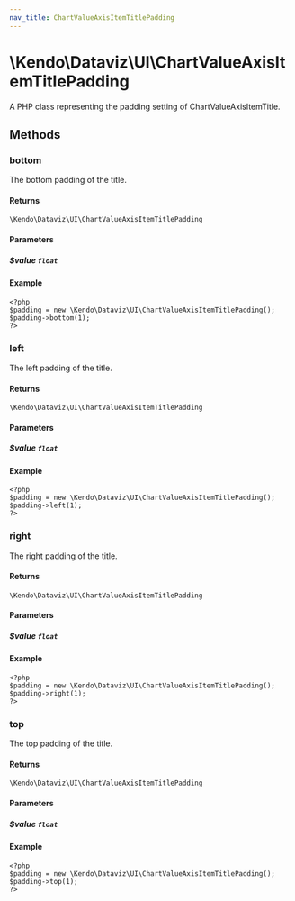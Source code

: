 ```yaml
---
nav_title: ChartValueAxisItemTitlePadding
---
```


# \Kendo\Dataviz\UI\ChartValueAxisItemTitlePadding

A PHP class representing the padding setting of ChartValueAxisItemTitle.


## Methods

### bottom
The bottom padding of the title.

#### Returns
`\Kendo\Dataviz\UI\ChartValueAxisItemTitlePadding`

#### Parameters

##### $value `float`



#### Example 
    <?php
    $padding = new \Kendo\Dataviz\UI\ChartValueAxisItemTitlePadding();
    $padding->bottom(1);
    ?>

### left
The left padding of the title.

#### Returns
`\Kendo\Dataviz\UI\ChartValueAxisItemTitlePadding`

#### Parameters

##### $value `float`



#### Example 
    <?php
    $padding = new \Kendo\Dataviz\UI\ChartValueAxisItemTitlePadding();
    $padding->left(1);
    ?>

### right
The right padding of the title.

#### Returns
`\Kendo\Dataviz\UI\ChartValueAxisItemTitlePadding`

#### Parameters

##### $value `float`



#### Example 
    <?php
    $padding = new \Kendo\Dataviz\UI\ChartValueAxisItemTitlePadding();
    $padding->right(1);
    ?>

### top
The top padding of the title.

#### Returns
`\Kendo\Dataviz\UI\ChartValueAxisItemTitlePadding`

#### Parameters

##### $value `float`



#### Example 
    <?php
    $padding = new \Kendo\Dataviz\UI\ChartValueAxisItemTitlePadding();
    $padding->top(1);
    ?>

